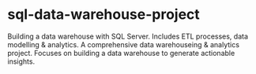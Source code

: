 # sql-data-warehouse-project
Building a data warehouse with SQL Server. Includes ETL processes, data modelling & analytics.
A comprehensive data warehouseing & analytics project. Focuses on building a data warehouse to generate actionable insights.
